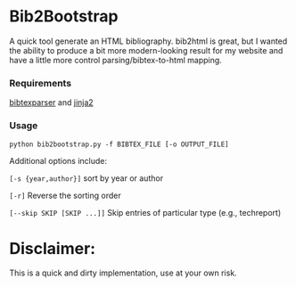 # Bib2Bootstrap

A quick tool generate an HTML bibliography. bib2html is great, but I wanted the ability to produce a bit more
modern-looking result for my website and have a little more control parsing/bibtex-to-html mapping.

### Requirements

[bibtexparser](https://pypi.python.org/pypi/bibtexparser) and [jinja2](https://pypi.python.org/pypi/Jinja2)

### Usage

``python bib2bootstrap.py -f BIBTEX_FILE [-o OUTPUT_FILE]``

Additional options include:

``[-s {year,author}]`` sort by year or author

``[-r]`` Reverse the sorting order

``[--skip SKIP [SKIP ...]]`` Skip entries of particular type (e.g., techreport)

# Disclaimer:
This is a quick and dirty implementation, use at your own risk.